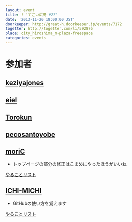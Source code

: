 ```yaml
---
layout: event
title: ! 'すごい広島 #27'
date: '2013-11-20 18:00:00 JST'
doorkeeper: http://great-h.doorkeeper.jp/events/7172
togetter: http://togetter.com/li/592876
place: city_hiroshima_m-plaza-freespace
categories: events
---
```


# 参加者


## [keziyajones](https://github.com/keziyajones)


## [eiel](https://github.com/eiel)


## [Torokun](https://github.com/Torokun)


## [pecosantoyobe](http://twitter.com/pecosantoyobe)


## [moriC](https://github.com/moriC)

* トップページの部分の修正はこまめにやったほうがいいね

[やることリスト](https://github.com/great-h/great-h.github.io/issues/416)


## [ICHI-MICHI](https://github.com/ICHI-MICHI)

* GitHubの使い方を覚えます

[やることリスト](https://github.com/great-h/great-h.github.io/issues/419)
